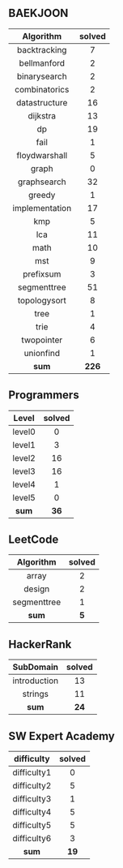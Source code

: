 ## BAEKJOON
|    Algorithm    | solved |
| :-------------: | :----: |
|backtracking|7|
|bellmanford|2|
|binarysearch|2|
|combinatorics|2|
|datastructure|16|
|dijkstra|13|
|dp|19|
|fail|1|
|floydwarshall|5|
|graph|0|
|graphsearch|32|
|greedy|1|
|implementation|17|
|kmp|5|
|lca|11|
|math|10|
|mst|9|
|prefixsum|3|
|segmenttree|51|
|topologysort|8|
|tree|1|
|trie|4|
|twopointer|6|
|unionfind|1|
| **sum** | **226**|

## Programmers
|    Level    | solved |
| :-------------: | :----: |
|level0|0|
|level1|3|
|level2|16|
|level3|16|
|level4|1|
|level5|0|
| **sum** | **36**|

## LeetCode
|    Algorithm    | solved |
| :-------------: | :----: |
|array|2|
|design|2|
|segmenttree|1|
| **sum** | **5**|

## HackerRank
|    SubDomain    | solved |
| :-------------: | :----: |
|introduction|13|
|strings|11|
| **sum** | **24**|

## SW Expert Academy
|    difficulty    | solved |
| :-------------: | :----: |
|difficulty1|0|
|difficulty2|5|
|difficulty3|1|
|difficulty4|5|
|difficulty5|5|
|difficulty6|3|
| **sum** | **19**|

